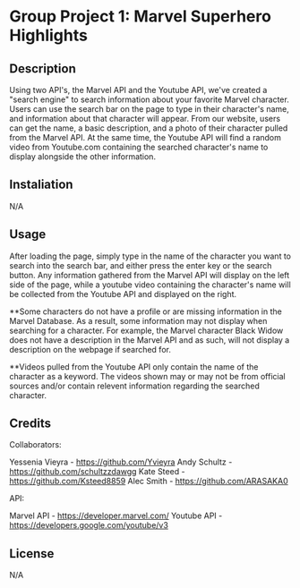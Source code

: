 # Group Project 1: Marvel Superhero Highlights

## Description

Using two API's, the Marvel API and the Youtube API, we've created a "search engine" to search information about your favorite Marvel character. Users can use the search bar on the page to type in their character's name, and information about that character will appear. From our website, users can get the name, a basic description, and a photo of their character pulled from the Marvel API. At the same time, the Youtube API will find a random video from Youtube.com containing the searched character's name to display alongside the other information.

## Instaliation

N/A

## Usage

After loading the page, simply type in the name of the character you want to search into the search bar, and either press the enter key or the search button. Any information gathered from the Marvel API will display on the left side of the page, while a youtube video containing the character's name will be collected from the Youtube API and displayed on the right. 

**Some characters do not have a profile or are missing information in the Marvel Database. As a result, some information may not display when searching for a character. For example, the Marvel character Black Widow does not have a description in the Marvel API and as such, will not display a description on the webpage if searched for.

**Videos pulled from the Youtube API only contain the name of the character as a keyword. The videos shown may or may not be from official sources and/or contain relevent information regarding the searched character.

## Credits

Collaborators:

Yessenia Vieyra - https://github.com/Yvieyra
Andy Schultz - https://github.com/schultzzdawgg
Kate Steed - https://github.com/Ksteed8859
Alec Smith - https://github.com/ARASAKA0

API:

Marvel API - https://developer.marvel.com/
Youtube API - https://developers.google.com/youtube/v3

## License

N/A
